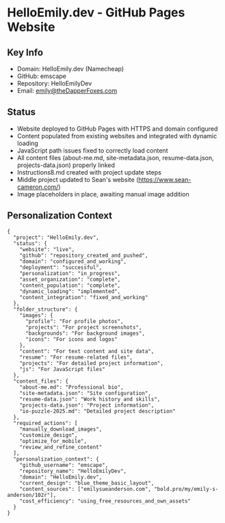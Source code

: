 # HelloEmily.dev - GitHub Pages Website

## Key Info
- Domain: HelloEmily.dev (Namecheap)
- GitHub: emscape
- Repository: HelloEmilyDev
- Email: emily@theDapperFoxes.com

## Status
- Website deployed to GitHub Pages with HTTPS and domain configured
- Content populated from existing websites and integrated with dynamic loading
- JavaScript path issues fixed to correctly load content
- All content files (about-me.md, site-metadata.json, resume-data.json, projects-data.json) properly linked
- Instructions8.md created with project update steps
- Middle project updated to Sean's website (https://www.sean-cameron.com/)
- Image placeholders in place, awaiting manual image addition

## Personalization Context
```
{
  "project": "HelloEmily.dev",
  "status": {
    "website": "live",
    "github": "repository_created_and_pushed",
    "domain": "configured_and_working",
    "deployment": "successful",
    "personalization": "in_progress",
    "asset_organization": "complete",
    "content_population": "complete",
    "dynamic_loading": "implemented",
    "content_integration": "fixed_and_working"
  },
  "folder_structure": {
    "images": {
      "profile": "For profile photos",
      "projects": "For project screenshots",
      "backgrounds": "For background images",
      "icons": "For icons and logos"
    },
    "content": "For text content and site data",
    "resume": "For resume-related files",
    "projects": "For detailed project information",
    "js": "For JavaScript files"
  },
  "content_files": {
    "about-me.md": "Professional bio",
    "site-metadata.json": "Site configuration",
    "resume-data.json": "Work history and skills",
    "projects-data.json": "Project information",
    "io-puzzle-2025.md": "Detailed project description"
  },
  "required_actions": [
    "manually_download_images",
    "customize_design",
    "optimize_for_mobile",
    "review_and_refine_content"
  ],
  "personalization_context": {
    "github_username": "emscape",
    "repository_name": "HelloEmilyDev",
    "domain": "HelloEmily.dev",
    "current_design": "blue_theme_basic_layout",
    "content_sources": ["emilysueanderson.com", "bold.pro/my/emily-s-anderson/102r"],
    "cost_efficiency": "using_free_resources_and_own_assets"
  }
}